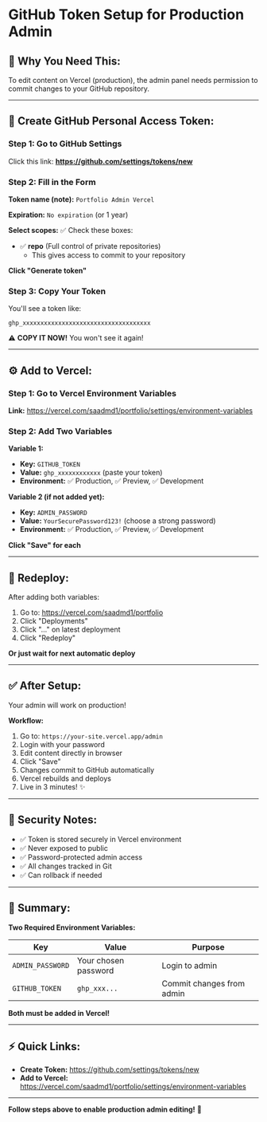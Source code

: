 # GitHub Token Setup for Production Admin

## 🔑 **Why You Need This:**

To edit content on Vercel (production), the admin panel needs permission to commit changes to your GitHub repository.

---

## 📝 **Create GitHub Personal Access Token:**

### **Step 1: Go to GitHub Settings**

Click this link: **https://github.com/settings/tokens/new**

### **Step 2: Fill in the Form**

**Token name (note):** `Portfolio Admin Vercel`

**Expiration:** `No expiration` (or 1 year)

**Select scopes:** ✅ Check these boxes:
- ✅ **repo** (Full control of private repositories)
  - This gives access to commit to your repository

**Click "Generate token"**

### **Step 3: Copy Your Token**

You'll see a token like:
```
ghp_xxxxxxxxxxxxxxxxxxxxxxxxxxxxxxxxxxxx
```

⚠️ **COPY IT NOW!** You won't see it again!

---

## ⚙️ **Add to Vercel:**

### **Step 1: Go to Vercel Environment Variables**

**Link:** https://vercel.com/saadmd1/portfolio/settings/environment-variables

### **Step 2: Add Two Variables**

**Variable 1:**
- **Key:** `GITHUB_TOKEN`
- **Value:** `ghp_xxxxxxxxxxxx` (paste your token)
- **Environment:** ✅ Production, ✅ Preview, ✅ Development

**Variable 2 (if not added yet):**
- **Key:** `ADMIN_PASSWORD`
- **Value:** `YourSecurePassword123!` (choose a strong password)
- **Environment:** ✅ Production, ✅ Preview, ✅ Development

**Click "Save" for each**

---

## 🔄 **Redeploy:**

After adding both variables:

1. Go to: https://vercel.com/saadmd1/portfolio
2. Click "Deployments"
3. Click "..." on latest deployment
4. Click "Redeploy"

**Or just wait for next automatic deploy**

---

## ✅ **After Setup:**

Your admin will work on production!

**Workflow:**
1. Go to: `https://your-site.vercel.app/admin`
2. Login with your password
3. Edit content directly in browser
4. Click "Save"
5. Changes commit to GitHub automatically
6. Vercel rebuilds and deploys
7. Live in 3 minutes! ✨

---

## 🔐 **Security Notes:**

- ✅ Token is stored securely in Vercel environment
- ✅ Never exposed to public
- ✅ Password-protected admin access
- ✅ All changes tracked in Git
- ✅ Can rollback if needed

---

## 🎯 **Summary:**

**Two Required Environment Variables:**

| Key | Value | Purpose |
|-----|-------|---------|
| `ADMIN_PASSWORD` | Your chosen password | Login to admin |
| `GITHUB_TOKEN` | `ghp_xxx...` | Commit changes from admin |

**Both must be added in Vercel!**

---

## ⚡ **Quick Links:**

- **Create Token:** https://github.com/settings/tokens/new
- **Add to Vercel:** https://vercel.com/saadmd1/portfolio/settings/environment-variables

---

**Follow steps above to enable production admin editing!** 🚀


